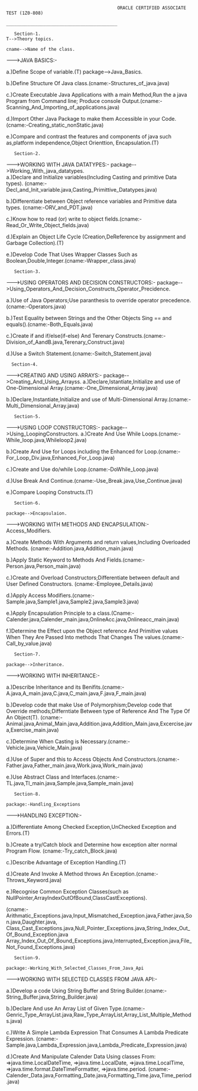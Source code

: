 
                                              ORACLE CERTIFIED ASSOCIATE TEST (1Z0-808)
                                              __________________________________________

       Section-1.                                                                                  T-->Theory topics.
                                                                                                   cname-->Name of the class.
--->JAVA BASICS:-   
                                               
a.)Define Scope of variable.(T)                                                                               package-->Java_Basics.

b.)Define Structure Of Java class.(cname:-Structures_of_java.java)

c.)Create Executable Java Applications with a main Method,Run the a java Program from Command line;
   Produce console Output.(cname:-Scanning_And_Importing_of_applications.java)

d.)Import Other Java Package to make them Accessible in your Code.
   (cname:-Creating_static_nonStatic.java)

e.)Compare and contrast the features and components of java such as,platform independence,Object Orienttion,
   Encapsulation.(T)


       Section-2.

--->WORKING WITH JAVA DATATYPES:- 
                                                                                                              package-->Working_With_java_datatypes.       
a.)Declare and Initialize variables(Including Casting and primitive Data types).
   (cname:-Decl_and_Init_variable.java,Casting_Primittive_Datatypes.java)

b.)Differentiate between Object reference variables and Primitive data types.
   (cname:-ORV_and_PDT.java)

c.)Know how to read (or) write to object fields.(cname:-Read_Or_Write_Object_fields.java)

d.)Explain an Object Life Cycle (Creation,DeReference by assignment and Garbage Collection).(T)

e.)Develop Code That Uses Wrapper Classes Such as Boolean,Double,Integer.(cname:-Wrapper_class.java)

       
       Section-3.
                                                                                                             
--->USING OPERATORS AND DECISION CONSTRUCTORS:-                                     package-->Using_Operators_And_Decision_Constructs_Operator_Precidence.                                                                      
                                                                      
a.)Use of Java Operators;Use paranthesis to override operator precedence.(cname:-Operators.java)

b.)Test Equality between Strings and the Other Objects Sing == and equals().(cname:-Both_Equals.java)

c.)Create if and if/else(if-else) And Terenary Constructs.(cname:-Division_of_AandB.java,Terenary_Construct.java)

d.)Use a Switch Statement.(cname:-Switch_Statement.java)


      Section-4.
                                                                                              
--->CREATING AND USING ARRAYS:-
                                                                                                              package-->Creating_And_Using_Arrayss.
a.)Declare,Istantiate,Initialize and use of One-Dimensional Array.(cname:-One_Dimensional_Array.java) 

b.)Declare,Instantiate,Initialize and use of Multi-Dimensional Array.(cname:-Multi_Dimensional_Array.java)                                                                                    


       Section-5.
                                                                                                                                                
--->USING LOOP CONSTRUCTORS:-
                                                                                                              package-->Using_LoopingConstructors.
a.)Create And Use While Loops.(cname:-While_loop.java,Whileloop2.java)

b.)Create And Use for Loops including the Enhanced for Loop.(cname:-For_Loop_Div.java,Enhanced_For_Loop.java)

c.)Create and Use do/while Loop.(cname:-DoWhile_Loop.java)   

d.)Use Break And Continue.(cname:-Use_Break.java,Use_Continue.java)   

e.)Compare Looping Constructs.(T)


       Section-6.
                                                                                                              package-->Encapsulaion.
--->WORKING WITH METHODS AND ENCAPSULATION:-                                                                            Access_Modifiers.
                                                                                                                         
a.)Create Methods With Arguments and return values,Including Overloaded Methods.
   (cname:-Addition.java,Addition_main.java)       

b.)Apply Static Keyword to Methods And Fields.(cname:-Person.java,Person_main.java)   

c.)Create and Overload Constructors;Differentiate between default and User Defined Constructors.
   (cname:-Employee_Details.java) 

d.)Apply Access Modifiers.(cname:-Sample.java,Sample1.java,Sample2.java,Sample3.java) 

e.)Apply Encapsulation Principle to a class.(Cname:-Calender.java,Calender_main.java,OnlineAcc.java,Onlineacc_main.java)                                                                            

f.)Determine the Effect upon the Object reference And Primitive values When They Are Passed Into methods
   That Changes The values.(cname:-Call_by_value.java)


       Section-7.
                                                                                                              package-->Inheritance.                                                                                                                
--->WORKING WITH INHERITANCE:-                                                                                     
                                                                                                                        
a.)Describe Inheritance and its Benifits.(cname:-A.java,A_main.java,C.java,C_main.java,F.java,F_main.java)           
                                                                                                                        
b.)Develop code that make Use of Polymorphism;Develop code that Override methods;Differntiate Between type
   of Reference And The Type Of An Object(T).
   (cname:-Animal.java,Animal_Main.java,Addition.java,Addition_Main.java,Excercise.java,Exercise_main.java)

c.)Determine When Casting is Necessary.(cname:-Vehicle.java,Vehicle_Main.java)

d.)Use of Super and this to Access Objects And Constructors.(cname:-Father.java,Father_main.java,Work.java,Work_main.java)

e.)Use Abstract Class and Interfaces.(cname:-TL.java,Tl_main.java,Sample.java,Sample_main.java)


       Section-8.
                                                                                                               package:-Handling_Exceptions
--->HANDLING EXCEPTION:-

a.)Differentiate Among Checked Exception,UnChecked Exception and Errors.(T)

b.)Create a try/Catch block and Determine how exception alter normal Program Flow.
   (cname:-Try_catch_Block.java)

c.)Describe Advantage of Exception Handling.(T)

d.)Create And Invoke A Method throws An Exception.(cname:-Throws_Keyword.java)

e.)Recognise Common Exception Classes(such as NullPointer,ArrayIndexOutOfBound,ClassCastExceptions).

   (cname:-Arithmatic_Exceptions.java,Input_Mismatched_Exception.java,Father.java,Son.java,Daughter.java,
           Class_Cast_Exceptions.java,Null_Pointer_Exceptions.java,String_Index_Out_Of_Bound_Exception.java
           Array_Index_Out_Of_Bound_Exceptions.java,Interrupted_Exception.java,File_Not_Found_Exceptions.java)


       Section-9.
                                                                                                    package:-Working_With_Selected_Classes_From_Java_Api
--->WORKING WITH SELECTED CLASSES FROM JAVA API:-

a.)Develop a code Using String Buffer and String Builder.(cname:-String_Buffer.java,String_Builder.java)

b.)Declare And use An Array List of Given Type.(cname:-Genric_Type_ArrayList.java,Raw_Type_ArrayList,Array_List_Multiple_Methods.java)

c.)Write A Simple Lambda Expression That Consumes A Lambda Predicate Expression.
   (cname:-Sample.java,Lambda_Expression.java,Lambda_Predicate_Expression.java)

d.)Create And Manipulate Calender Data Using classes From:
     =>java.time.LocalDateTime,
     =>java.time.LocalDate,
     =>java.time.LocalTime,
     =>java.time.format.DateTimeFormatter,
     =>java.time.period.
   (cname:-Calender_Data.java,Formatting_Date.java,Formatting_Time.java,Time_period.java)